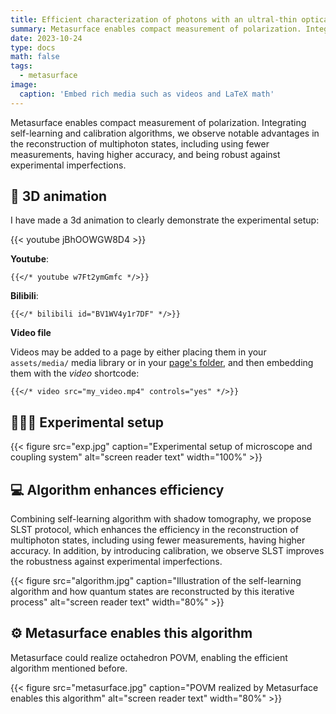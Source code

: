 ```yaml
---
title: Efficient characterization of photons with an ultral-thin optical device
summary: Metasurface enables compact measurement of polarization. Integrating self-learning and calibration algorithms, we observe notable advantages in the reconstruction of multiphoton states, including using fewer measurements, having higher accuracy, and being robust against experimental imperfections. 
date: 2023-10-24
type: docs
math: false
tags:
  - metasurface
image:
  caption: 'Embed rich media such as videos and LaTeX math'
---
```


Metasurface enables compact measurement of polarization. Integrating self-learning and calibration algorithms, we observe notable advantages in the reconstruction of multiphoton states, including using fewer measurements, having higher accuracy, and being robust against experimental imperfections. 


## 🎥 3D animation

I have made a 3d animation to clearly demonstrate the experimental setup:

{{< youtube jBhOOWGW8D4 >}}

**Youtube**:

    {{</* youtube w7Ft2ymGmfc */>}}

**Bilibili**:

    {{</* bilibili id="BV1WV4y1r7DF" */>}}

**Video file**

Videos may be added to a page by either placing them in your `assets/media/` media library or in your [page's folder](https://gohugo.io/content-management/page-bundles/), and then embedding them with the _video_ shortcode:

    {{</* video src="my_video.mp4" controls="yes" */>}}

## 🧑🏻‍🔧️ Experimental setup

{{< figure src="exp.jpg" caption="Experimental setup of microscope and coupling system" alt="screen reader text" width="100%" >}}

## 💻 Algorithm enhances efficiency

Combining self-learning algorithm with shadow tomography, we propose SLST protocol, which enhances the efficiency in the reconstruction of multiphoton states, including using fewer measurements, having higher accuracy. In addition, by introducing calibration, we observe SLST improves the robustness against experimental imperfections.

{{< figure src="algorithm.jpg" caption="Illustration of the self-learning algorithm and how quantum states are reconstructed by this iterative process" alt="screen reader text" width="80%" >}}



## ⚙️ Metasurface enables this algorithm

Metasurface could realize octahedron POVM, enabling the efficient algorithm mentioned before.

{{< figure src="metasurface.jpg" caption="POVM realized by Metasurface enables this algorithm" alt="screen reader text" width="80%" >}}
